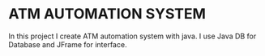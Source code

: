 # ATM AUTOMATION SYSTEM
In this project I create ATM automation system with java. I use Java DB for Database and JFrame for interface.
